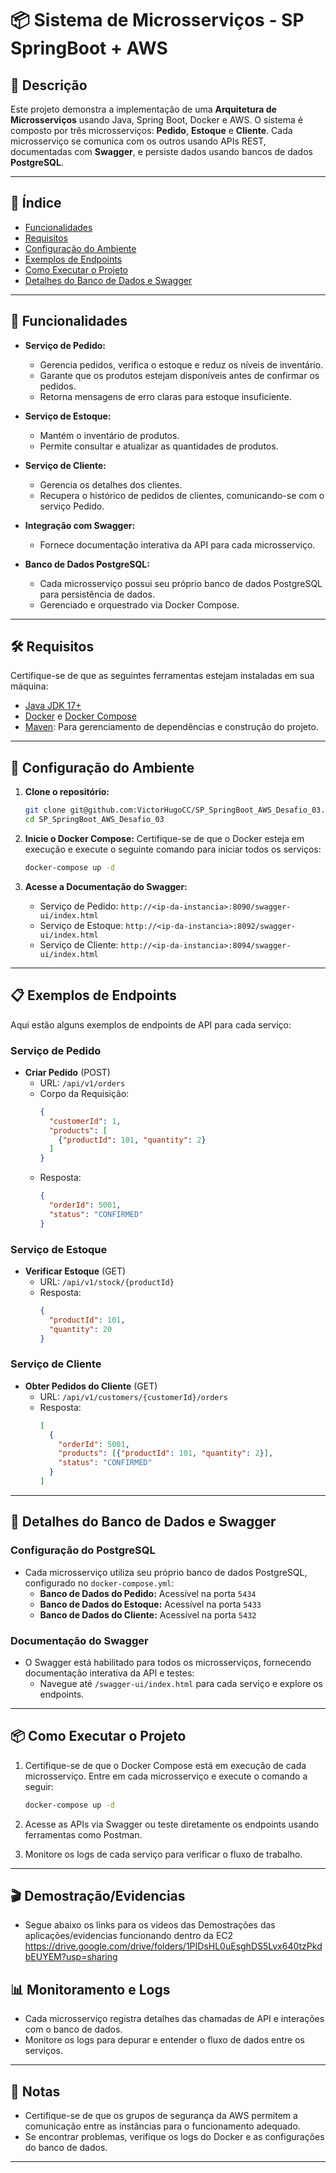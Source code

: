 
# 📦 Sistema de Microsserviços - SP SpringBoot + AWS

## 📝 Descrição

Este projeto demonstra a implementação de uma **Arquitetura de Microsserviços** usando Java, Spring Boot, Docker e AWS. O sistema é composto por três microsserviços: **Pedido**, **Estoque** e **Cliente**. Cada microsserviço se comunica com os outros usando APIs REST, documentadas com **Swagger**, e persiste dados usando bancos de dados **PostgreSQL**.

---

## 📑 Índice

- [Funcionalidades](#funcionalidades)
- [Requisitos](#requisitos)
- [Configuração do Ambiente](#configuracao-do-ambiente)
- [Exemplos de Endpoints](#exemplos-de-endpoints)
- [Como Executar o Projeto](#como-executar-o-projeto)
- [Detalhes do Banco de Dados e Swagger](#detalhes-do-banco-de-dados-e-swagger)

---

## 🚀 Funcionalidades

- **Serviço de Pedido:**
  - Gerencia pedidos, verifica o estoque e reduz os níveis de inventário.
  - Garante que os produtos estejam disponíveis antes de confirmar os pedidos.
  - Retorna mensagens de erro claras para estoque insuficiente.

- **Serviço de Estoque:**
  - Mantém o inventário de produtos.
  - Permite consultar e atualizar as quantidades de produtos.

- **Serviço de Cliente:**
  - Gerencia os detalhes dos clientes.
  - Recupera o histórico de pedidos de clientes, comunicando-se com o serviço Pedido.

- **Integração com Swagger:**
  - Fornece documentação interativa da API para cada microsserviço.

- **Banco de Dados PostgreSQL:**
  - Cada microsserviço possui seu próprio banco de dados PostgreSQL para persistência de dados.
  - Gerenciado e orquestrado via Docker Compose.

---

## 🛠 Requisitos

Certifique-se de que as seguintes ferramentas estejam instaladas em sua máquina:

- [Java JDK 17+](https://www.oracle.com/java/technologies/javase-jdk17-downloads.html)
- [Docker](https://www.docker.com/) e [Docker Compose](https://docs.docker.com/compose/)
- [Maven](https://maven.apache.org/install.html): Para gerenciamento de dependências e construção do projeto.

---

## 🌟 Configuração do Ambiente

1. **Clone o repositório:**
    ```bash
    git clone git@github.com:VictorHugoCC/SP_SpringBoot_AWS_Desafio_03.git
    cd SP_SpringBoot_AWS_Desafio_03
    ```

2. **Inicie o Docker Compose:**
    Certifique-se de que o Docker esteja em execução e execute o seguinte comando para iniciar todos os serviços:
    ```bash
    docker-compose up -d
    ```

3. **Acesse a Documentação do Swagger:**
   - Serviço de Pedido: `http://<ip-da-instancia>:8090/swagger-ui/index.html`
   - Serviço de Estoque: `http://<ip-da-instancia>:8092/swagger-ui/index.html`
   - Serviço de Cliente: `http://<ip-da-instancia>:8094/swagger-ui/index.html`

---

## 📋 Exemplos de Endpoints

Aqui estão alguns exemplos de endpoints de API para cada serviço:

### Serviço de Pedido
- **Criar Pedido** (POST)
  - URL: `/api/v1/orders`
  - Corpo da Requisição:
    ```json
    {
      "customerId": 1,
      "products": [
        {"productId": 101, "quantity": 2}
      ]
    }
    ```
  - Resposta:
    ```json
    {
      "orderId": 5001,
      "status": "CONFIRMED"
    }
    ```

### Serviço de Estoque
- **Verificar Estoque** (GET)
  - URL: `/api/v1/stock/{productId}`
  - Resposta:
    ```json
    {
      "productId": 101,
      "quantity": 20
    }
    ```

### Serviço de Cliente
- **Obter Pedidos do Cliente** (GET)
  - URL: `/api/v1/customers/{customerId}/orders`
  - Resposta:
    ```json
    [
      {
        "orderId": 5001,
        "products": [{"productId": 101, "quantity": 2}],
        "status": "CONFIRMED"
      }
    ]
    ```

---

## 📂 Detalhes do Banco de Dados e Swagger

### Configuração do PostgreSQL
- Cada microsserviço utiliza seu próprio banco de dados PostgreSQL, configurado no `docker-compose.yml`:
  - **Banco de Dados do Pedido:** Acessível na porta `5434`
  - **Banco de Dados do Estoque:** Acessível na porta `5433`
  - **Banco de Dados do Cliente:** Acessível na porta `5432`

### Documentação do Swagger
- O Swagger está habilitado para todos os microsserviços, fornecendo documentação interativa da API e testes:
  - Navegue até `/swagger-ui/index.html` para cada serviço e explore os endpoints.

---

## 📦 Como Executar o Projeto

1. Certifique-se de que o Docker Compose está em execução de cada microsserviço. Entre em cada microsserviço e execute o comando a seguir:
    ```bash
    docker-compose up -d
    ```

2. Acesse as APIs via Swagger ou teste diretamente os endpoints usando ferramentas como Postman.

3. Monitore os logs de cada serviço para verificar o fluxo de trabalho.

---
## 🎬 Demostração/Evidencias
- Segue abaixo os links para os videos das Demostrações das aplicações/evidencias funcionando dentro da EC2
https://drive.google.com/drive/folders/1PIDsHL0uEsghDS5Lvx640tzPkdbEUYEM?usp=sharing

## 📊 Monitoramento e Logs

- Cada microsserviço registra detalhes das chamadas de API e interações com o banco de dados.
- Monitore os logs para depurar e entender o fluxo de dados entre os serviços.

---

## 📝 Notas

- Certifique-se de que os grupos de segurança da AWS permitem a comunicação entre as instâncias para o funcionamento adequado.
- Se encontrar problemas, verifique os logs do Docker e as configurações do banco de dados.

---
